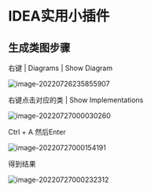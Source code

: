 # IDEA实用小插件

## 生成类图步骤

右键 | Diagrams | Show Diagram

![image-20220726235855907](../../md-photo/image-20220726235855907.png)



右键点击对应的类 | Show Implementations

![image-20220727000030260](../../md-photo/image-20220727000030260.png)



Ctrl + A 然后Enter

![image-20220727000154191](../../md-photo/image-20220727000154191.png)



得到结果

![image-20220727000232312](../../md-photo/image-20220727000232312.png)